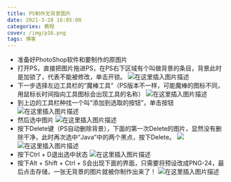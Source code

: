 ```yaml
---
title: PS制作无背景图片
date: 2021-3-28 16:05:00
categories: 教程
cover: /img/p16.png
tags: 博客
---
```




* 准备好PhotoShop软件和要制作的原图片
* 打开PS，直接把图片拖进PS，在PS右下区域有个叫做背景的条目，背景此时是加锁了，代表不能被修改，单击开锁。
![在这里插入图片描述](https://img-blog.csdnimg.cn/20200518185528394.png?x-oss-process=image/watermark,type_ZmFuZ3poZW5naGVpdGk,shadow_10,text_aHR0cHM6Ly9ibG9nLmNzZG4ubmV0L3dlaXhpbl80NDU4Njg0NQ==,size_16,color_FFFFFF,t_70)
* 下一步选择左边工具栏的“魔棒工具”（PS版本不一样，可能魔棒的图标不同，用鼠标长时间指向工具图标会出现工具的名称）
![在这里插入图片描述](https://img-blog.csdnimg.cn/20200518185950331.png?x-oss-process=image/watermark,type_ZmFuZ3poZW5naGVpdGk,shadow_10,text_aHR0cHM6Ly9ibG9nLmNzZG4ubmV0L3dlaXhpbl80NDU4Njg0NQ==,size_16,color_FFFFFF,t_70)
* 到上边的工具栏种找一个叫“添加到选取的按钮”，单击按钮
![在这里插入图片描述](https://img-blog.csdnimg.cn/20200518190645612.png?x-oss-process=image/watermark,type_ZmFuZ3poZW5naGVpdGk,shadow_10,text_aHR0cHM6Ly9ibG9nLmNzZG4ubmV0L3dlaXhpbl80NDU4Njg0NQ==,size_16,color_FFFFFF,t_70)
* 然后选中图片
![在这里插入图片描述](https://img-blog.csdnimg.cn/20200518190930811.png?x-oss-process=image/watermark,type_ZmFuZ3poZW5naGVpdGk,shadow_10,text_aHR0cHM6Ly9ibG9nLmNzZG4ubmV0L3dlaXhpbl80NDU4Njg0NQ==,size_16,color_FFFFFF,t_70)
* 按下Delete键（PS自动删除背景），下面的第一次Delete的图片，显然没有删除干净，此时再次选中“Java”中的两个黑点，按下Delete。
![](https://img-blog.csdnimg.cn/20200518191135416.png?x-oss-process=image/watermark,type_ZmFuZ3poZW5naGVpdGk,shadow_10,text_aHR0cHM6Ly9ibG9nLmNzZG4ubmV0L3dlaXhpbl80NDU4Njg0NQ==,size_16,color_FFFFFF,t_70)
![在这里插入图片描述](https://img-blog.csdnimg.cn/20200518191502873.png?x-oss-process=image/watermark,type_ZmFuZ3poZW5naGVpdGk,shadow_10,text_aHR0cHM6Ly9ibG9nLmNzZG4ubmV0L3dlaXhpbl80NDU4Njg0NQ==,size_16,color_FFFFFF,t_70)
* 按下Ctrl + D退出选中状态
![在这里插入图片描述](https://img-blog.csdnimg.cn/2020051819155488.png?x-oss-process=image/watermark,type_ZmFuZ3poZW5naGVpdGk,shadow_10,text_aHR0cHM6Ly9ibG9nLmNzZG4ubmV0L3dlaXhpbl80NDU4Njg0NQ==,size_16,color_FFFFFF,t_70)
* 按下Alt + Shift + Ctrl + S会出现下面的界面，只需要将预设改成PNG-24，最后点击存储，一张无背景的图片就被你制作出来了！
![在这里插入图片描述](https://img-blog.csdnimg.cn/20200518191736388.png?x-oss-process=image/watermark,type_ZmFuZ3poZW5naGVpdGk,shadow_10,text_aHR0cHM6Ly9ibG9nLmNzZG4ubmV0L3dlaXhpbl80NDU4Njg0NQ==,size_16,color_FFFFFF,t_70)
